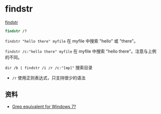 # findstr

[findstr](https://technet.microsoft.com/en-us/library/bb490907.aspx)

```cmd
findstr /?
```

`findstr "hello there" myfile`
在 myfile 中搜索 "hello" 或 "there"。

`findstr /c:"hello there" myfile`
在 myfile 中搜索 "hello there"。注意与上例的不同。

`dir /b | findstr /i /r /c:"[mp]"`
搜索目录

- `/r` 使用正则表达式，只支持很少的语法


## 资料

- [Grep equivalent for Windows 7?](https://superuser.com/questions/300815/)
